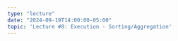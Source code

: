 ```yaml
---
type: "lecture"
date: "2024-09-19T14:00:00-05:00"
topic: 'Lecture #8: Execution - Sorting/Aggregation'
---
```

